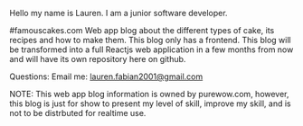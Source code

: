Hello my name is Lauren. 
I am a junior software developer.

#famouscakes.com
Web app blog about the different types of cake, its recipes and how to make them. 
This blog only has a frontend.
This blog will be transformed into a full Reactjs web application in a few months from now and will have its own repository here on github.

Questions:
Email me: lauren.fabian2001@gmail.com

NOTE:
This web app blog information is owned by purewow.com, however, this blog is just for show to present my level of skill, improve my skill,  and is not to be distrbuted for realtime use.
